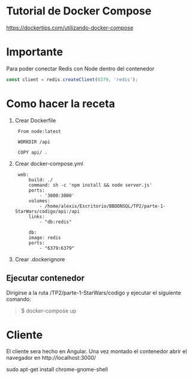 # Tutorial de Docker Compose

https://dockertips.com/utilizando-docker-compose


# Importante
Para poder conectar Redis con Node dentro del contenedor

```javascript
const client = redis.createClient(6379, 'redis');
```


# Como hacer la receta

1. Crear Dockerfile
    
        From node:latest

        WORKDIR /api

        COPY api/ .

2. Crear docker-compose.yml
    
        web:
            build: ./
            command: sh -c 'npm install && node server.js'
            ports: 
                - '3000:3000'
            volumes:
                - /home/alexis/Escritorio/BBDDNSQL/TP2/parte-1-StarWars/codigo/api:/api
            links:
                - "db:redis"

            db:
            image: redis
            ports:
                - "6379:6379"
3. Crear .dockerignore

## Ejecutar contenedor

Dirigirse a la ruta /TP2/parte-1-StarWars/codigo y ejecutar el siguiente comando:

> $ docker-compose up


# Cliente

El cliente sera hecho en Angular. Una vez montado el contenedor abrir el navegador en http://localhost:3000/

sudo apt-get install chrome-gnome-shell